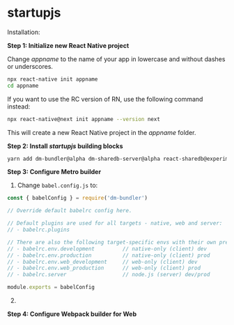 # startupjs

Installation:

**Step 1: Initialize new React Native project**

Change *appname* to the name of your app in lowercase and without dashes or underscores.

```bash
npx react-native init appname
cd appname
```

If you want to use the RC version of RN, use the following command instead:

```bash
npx react-native@next init appname --version next
```

This will create a new React Native project in the *appname* folder.

**Step 2: Install *startupjs* building blocks**

```bash
yarn add dm-bundler@alpha dm-sharedb-server@alpha react-sharedb@experimental
```

**Step 3: Configure Metro builder**

1. Change `babel.config.js` to:

```js
const { babelConfig } = require('dm-bundler')

// Override default babelrc config here.

// Default plugins are used for all targets - native, web and server:
// - babelrc.plugins

// There are also the following target-specific envs with their own presets and plugins:
// - babelrc.env.development         // native-only (client) dev
// - babelrc.env.production          // native-only (client) prod
// - babelrc.env.web_development     // web-only (client) dev
// - babelrc.env.web_production      // web-only (client) prod
// - babelrc.server                  // node.js (server) dev/prod

module.exports = babelConfig
```

2. 

**Step 4: Configure Webpack builder for Web**
